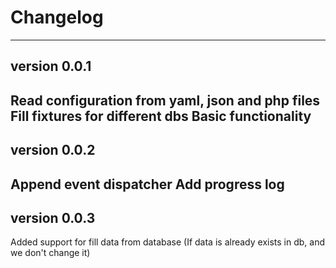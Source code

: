 # Changelog

---
## version 0.0.1
Read configuration from yaml, json and php files
Fill fixtures for different dbs
Basic functionality
---
## version 0.0.2
Append event dispatcher
Add progress log
---
## version 0.0.3
Added support for fill data from database (If data is already exists in db, and we don't change it)
